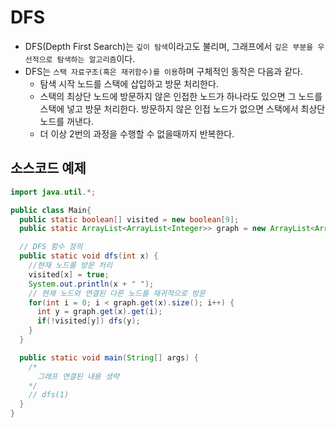 # DFS

- DFS(Depth First Search)는 `깊이 탐색`이라고도 불리며, 그래프에서 `깊은 부분을 우선적으로 탐색하는 알고리즘`이다.
- DFS는 `스택 자료구조(혹은 재귀함수)를 이용`하며 구체적인 동작은 다음과 같다.
  - 탐색 시작 노드를 스택에 삽입하고 방문 처리한다.
  - 스택의 최상단 노드에 방문하지 않은 인접한 노드가 하나라도 있으면 그 노드를 스택에 넣고 방문 처리한다. 방문하지 않은 인접 노드가 없으면 스택에서 최상단 노드를 꺼낸다.
  - 더 이상 2번의 과정을 수행할 수 없을때까지 반복한다.

## 소스코드 예제
```java
import java.util.*;

public class Main{
  public static boolean[] visited = new boolean[9];
  public static ArrayList<ArrayList<Integer>> graph = new ArrayList<ArrayList<Integer>>();

  // DFS 함수 정의
  public static void dfs(int x) {
    //현재 노드를 방문 처리
    visited[x] = true;
    System.out.println(x + " ");
    // 현재 노드와 연결된 다른 노드를 재귀적으로 방문
    for(int i = 0; i < graph.get(x).size(); i++) {
      int y = graph.get(x).get(i);
      if(!visited[y]) dfs(y);
    }
  }

  public static void main(String[] args) {
    /*
      그래프 연결된 내용 생략
    */
    // dfs(1)
  }
}
```